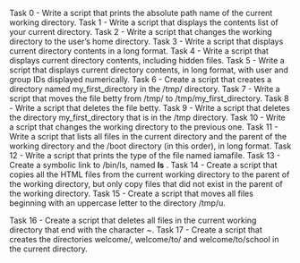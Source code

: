 Task 0 - Write a script that prints the absolute path name of the current working directory.
Task 1 - Write a script that displays the contents list of your current directory.
Task 2 - Write a script that changes the working directory to the user’s home directory.
Task 3 - Write a script that displays current directory contents in a long format.
Task 4 - Write a script that displays current directory contents, including hidden files.
Task 5 - Write a script that displays current directory contents, in long format, with user and group IDs displayed numerically.
Task 6 - Create a script that creates a directory named my_first_directory in the /tmp/ directory.
Task 7 - Write a script that moves the file betty from /tmp/ to /tmp/my_first_directory.
Task 8 - Write a script that deletes the file betty.
Task 9 - Write a script that deletes the directory my_first_directory that is in the /tmp directory.
Task 10 - Write a script that changes the working directory to the previous one.
Task 11 - Write a script that lists all files in the current directory and the parent of the working directory and the /boot directory (in this order), in long format.
Task 12 - Write a script that prints the type of the file named iamafile.
Task 13 - Create a symbolic link to /bin/ls, named __ls__ .
Task 14 - Create a script that copies all the HTML files from the current working directory to the parent of the working directory, but only copy files that did not exist in the parent of the working directory.
Task 15 - Create a script that moves all files beginning with an uppercase letter to the directory /tmp/u.

Task 16 - Create a script that deletes all files in the current working directory that end with the character ~.
Task 17 - Create a script that creates the directories welcome/, welcome/to/ and welcome/to/school in the current directory.
